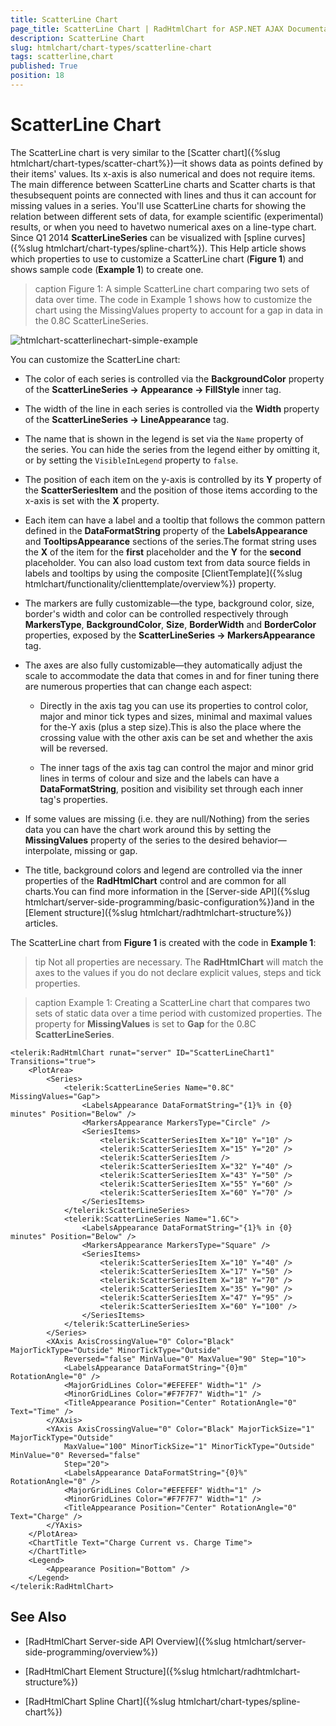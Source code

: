 ```yaml
---
title: ScatterLine Chart
page_title: ScatterLine Chart | RadHtmlChart for ASP.NET AJAX Documentation
description: ScatterLine Chart
slug: htmlchart/chart-types/scatterline-chart
tags: scatterline,chart
published: True
position: 18
---
```


# ScatterLine Chart

The ScatterLine chart is very similar to the [Scatter chart]({%slug htmlchart/chart-types/scatter-chart%})—it shows data as points defined by their items'	values. Its x-axis is also numerical and does not require items. The main difference between ScatterLine charts and Scatter charts is that thesubsequent points are connected with lines and thus it can account for missing values in a series. You'll use ScatterLine charts for showing the relation between different sets of data, for example scientific (experimental) results, or when you need to havetwo numerical axes on a line-type chart. Since Q1 2014 **ScatterLineSeries** can be visualized with	[spline curves]({%slug htmlchart/chart-types/spline-chart%}). This Help article shows which properties to use to customize a ScatterLine chart (**Figure 1**) and shows sample code (**Example 1**) to create one.

>caption Figure 1: A simple ScatterLine chart comparing two sets of data over time. The code in Example 1 shows how to customize	the chart using the MissingValues property to account for a gap in data in the 0.8C ScatterLineSeries.

![htmlchart-scatterlinechart-simple-example](images/htmlchart-scatterlinechart-simple-example.png)

You can customize the ScatterLine chart:

* The color of each series is controlled via the **BackgroundColor** property of the **ScatterLineSeries -> Appearance -> FillStyle** inner tag.

* The width of the line in each series is controlled via the **Width** property of the **ScatterLineSeries -> LineAppearance** tag.

* The name that is shown in the legend is set via the `Name` property of the series. You can hide the series from the legend either by omitting it, or by setting the `VisibleInLegend` property to `false`.

* The position of each item on the y-axis is controlled by its **Y** property of the **ScatterSeriesItem** and the position of those items according to the x-axis is set with the **X** property.

* Each item can have a label and a tooltip that follows the common pattern defined in the **DataFormatString** property of the **LabelsAppearance** and **TooltipsAppearance** sections of the series.The format string uses the **X** of the item for the **first** placeholder and the **Y** for the **second** placeholder. You can also load custom text from data source fields in labels and tooltips by using the composite [ClientTemplate]({%slug htmlchart/functionality/clienttemplate/overview%}) property.

* The markers are fully customizable—the type, background color, size, border's width and color can be controlled respectively through **MarkersType**, **BackgroundColor**, **Size**, **BorderWidth** and **BorderColor** properties, exposed by the **ScatterLineSeries -> MarkersAppearance** tag.

* The axes are also fully customizable—they automatically adjust the scale to accommodate the data that comes in and for finer tuning there are numerous properties that can change each aspect:

	* Directly in the axis tag you can use its properties to control color, major and minor tick types and sizes, minimal and maximal values for the-Y axis (plus a step size).This is also the place where the crossing value with the other axis can be set and whether the axis will be reversed.

	* The inner tags of the axis tag can control the major and minor grid lines in terms of colour and size and the labels can have a **DataFormatString**, position and visibility set through each inner tag's properties.

* If some values are missing (i.e. they are null/Nothing) from the series data you can have the chart work around this by setting the **MissingValues** property of the series to the desired behavior—interpolate, missing or gap.

* The title, background colors and legend are controlled via the inner properties of the **RadHtmlChart** control and are common for all charts.You can find more information in the [Server-side API]({%slug htmlchart/server-side-programming/basic-configuration%})and in the [Element structure]({%slug htmlchart/radhtmlchart-structure%}) articles.

The ScatterLine chart from **Figure 1** is created with the code in **Example 1**:

>tip Not all properties are necessary. The **RadHtmlChart** will match the axes to the values if you do not declare explicit values, steps and tick properties.

>caption Example 1: Creating a ScatterLine chart that compares two sets of static data over a time period with customized properties. The property for **MissingValues** is set to **Gap** for the 0.8C **ScatterLineSeries**.

````ASP.NET
<telerik:RadHtmlChart runat="server" ID="ScatterLineChart1" Transitions="true">
	<PlotArea>
		<Series>
			<telerik:ScatterLineSeries Name="0.8C" MissingValues="Gap">
				<LabelsAppearance DataFormatString="{1}% in {0} minutes" Position="Below" />
				<MarkersAppearance MarkersType="Circle" />
				<SeriesItems>
					<telerik:ScatterSeriesItem X="10" Y="10" />
					<telerik:ScatterSeriesItem X="15" Y="20" />
					<telerik:ScatterSeriesItem />
					<telerik:ScatterSeriesItem X="32" Y="40" />
					<telerik:ScatterSeriesItem X="43" Y="50" />
					<telerik:ScatterSeriesItem X="55" Y="60" />
					<telerik:ScatterSeriesItem X="60" Y="70" />
				</SeriesItems>
			</telerik:ScatterLineSeries>
			<telerik:ScatterLineSeries Name="1.6C">
				<LabelsAppearance DataFormatString="{1}% in {0} minutes" Position="Below" />
				<MarkersAppearance MarkersType="Square" />
				<SeriesItems>
					<telerik:ScatterSeriesItem X="10" Y="40" />
					<telerik:ScatterSeriesItem X="17" Y="50" />
					<telerik:ScatterSeriesItem X="18" Y="70" />
					<telerik:ScatterSeriesItem X="35" Y="90" />
					<telerik:ScatterSeriesItem X="47" Y="95" />
					<telerik:ScatterSeriesItem X="60" Y="100" />
				</SeriesItems>
			</telerik:ScatterLineSeries>
		</Series>
		<XAxis AxisCrossingValue="0" Color="Black" MajorTickType="Outside" MinorTickType="Outside"
			Reversed="false" MinValue="0" MaxValue="90" Step="10">
			<LabelsAppearance DataFormatString="{0}m" RotationAngle="0" />
			<MajorGridLines Color="#EFEFEF" Width="1" />
			<MinorGridLines Color="#F7F7F7" Width="1" />
			<TitleAppearance Position="Center" RotationAngle="0" Text="Time" />
		</XAxis>
		<YAxis AxisCrossingValue="0" Color="Black" MajorTickSize="1" MajorTickType="Outside"
			MaxValue="100" MinorTickSize="1" MinorTickType="Outside" MinValue="0" Reversed="false"
			Step="20">
			<LabelsAppearance DataFormatString="{0}%" RotationAngle="0" />
			<MajorGridLines Color="#EFEFEF" Width="1" />
			<MinorGridLines Color="#F7F7F7" Width="1" />
			<TitleAppearance Position="Center" RotationAngle="0" Text="Charge" />
		</YAxis>
	</PlotArea>
	<ChartTitle Text="Charge Current vs. Charge Time">
	</ChartTitle>
	<Legend>
		<Appearance Position="Bottom" />
	</Legend>
</telerik:RadHtmlChart>
````

## See Also

 * [RadHtmlChart Server-side API Overview]({%slug htmlchart/server-side-programming/overview%})

 * [RadHtmlChart Element Structure]({%slug htmlchart/radhtmlchart-structure%})

 * [RadHtmlChart Spline Chart]({%slug htmlchart/chart-types/spline-chart%})
